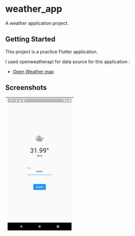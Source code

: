 # weather_app

A weather application project.

## Getting Started

This project is a practice Flutter application.


I used openweatherapi for data source for this application : 
- [Open Weather map](https://openweathermap.org/)

## Screenshots
|<img src="screenshots/Screenshot_1630763382.png" width=200/>|
|:----:|

